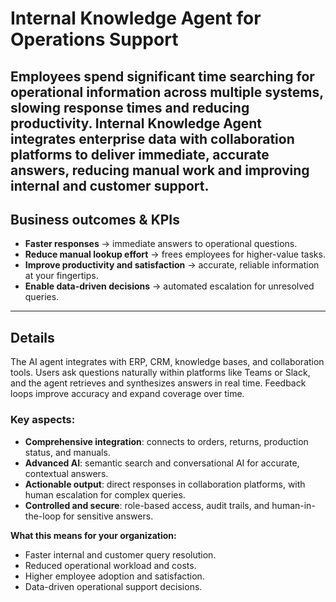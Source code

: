 # Internal Knowledge Agent for Operations Support

Employees spend **significant time searching** for operational information across multiple systems, **slowing response times** and **reducing productivity**. **Internal Knowledge Agent** integrates enterprise data with collaboration platforms to deliver **immediate**, **accurate answers**, **reducing manual work** and **improving internal and customer support**.  
---


## Business outcomes & KPIs
- **Faster responses** → immediate answers to operational questions.  
- **Reduce manual lookup effort** → frees employees for higher-value tasks.  
- **Improve productivity and satisfaction** → accurate, reliable information at your fingertips.  
- **Enable data-driven decisions** → automated escalation for unresolved queries.  

---

## Details
The AI agent integrates with ERP, CRM, knowledge bases, and collaboration tools. Users ask questions naturally within platforms like Teams or Slack, and the agent retrieves and synthesizes answers in real time. Feedback loops improve accuracy and expand coverage over time.  

### Key aspects:
- **Comprehensive integration**: connects to orders, returns, production status, and manuals.  
- **Advanced AI**: semantic search and conversational AI for accurate, contextual answers.  
- **Actionable output**: direct responses in collaboration platforms, with human escalation for complex queries.  
- **Controlled and secure**: role-based access, audit trails, and human-in-the-loop for sensitive answers.  

**What this means for your organization:**  
- Faster internal and customer query resolution.  
- Reduced operational workload and costs.  
- Higher employee adoption and satisfaction.  
- Data-driven operational support decisions.  

